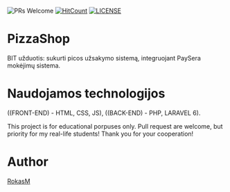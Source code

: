 
![PRs Welcome](https://img.shields.io/badge/PRs-welcome-brightgreen.svg)
[![HitCount](http://hits.dwyl.com/gerulisss/PizzaShop.svg)](http://hits.dwyl.com/gerulisss/PizzaShop)
[![LICENSE](https://img.shields.io/badge/license-MIT-blue.svg?style=flat-square)](https://github.com/gerulisss/PizzaShop/blob/master/License.md)

# PizzaShop
BIT užduotis: sukurti picos užsakymo sistemą, integruojant PaySera mokėjimų sistema.

# Naudojamos technologijos
((FRONT-END) - HTML, CSS, JS), ((BACK-END) - PHP, LARAVEL 6).

This project is for educational porpuses only. Pull request are welcome, but priority for my real-life students! Thank you for your cooperation!

# Author

[RokasM](https://github.com/gerulisss)
